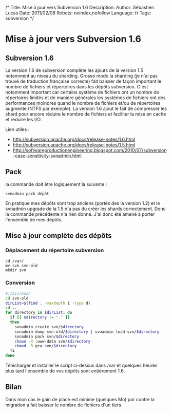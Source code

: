 /*
Title: Mise à jour vers Subversion 1.6
Description: 
Author: Sébastien Lucas
Date: 2011/02/08
Robots: noindex,nofollow
Language: fr
Tags: subversion
*/
# Mise à jour vers Subversion 1.6

## Subversion 1.6
La version 1.6 de subversion complète les ajouts de la version 1.5 notamment au niveau du sharding. Grosso modo la sharding (je n'ai pas trouvé de traduction française correcte) fait baisser de façon important le nombre de fichiers et répertoires dans les dépôts subversion. C'est notamment important car certains système de fichiers ont un nombre de répertoires limités et de manière générales les systèmes de fichiers ont des performances moindres quand le nombre de fichiers et/ou de répertoires augmente (NTFS par exemple). La version 1.6 ajout le fait de compresser les shard pour encore réduire le nombre de fichiers et faciliter la mise en cache et réduire les I/O.

Lien utiles :

* http://subversion.apache.org/docs/release-notes/1.6.html
* http://subversion.apache.org/docs/release-notes/1.5.html
* http://softwareproductionengineering.blogspot.com/2010/07/subversion-case-sensitivity-svnadmin.html

## Pack

la commande doit être logiquement la suivante :

```
svnadmin pack dépôt
```

En pratique mes dépôts sont trop anciens (portés des la version 1.2) et le svnadmin upgrade de la 1.5 n'a pas du créer les shards correctement. Donc la commande précédente n'a rien donné. J'ai donc été amené à porter l'ensemble de mes dépôts.

## Mise à jour complète des dépôts

### Déplacement du répertoire subversion

```
cd /var/
mv svn svn-old
mkdir svn
```

### Conversion

```bash
#!/bin/bash
cd svn-old
dirList=$(find . -maxdepth 1 -type d)
cd ..
for directory in $dirList; do
  if [[ $directory != "." ]]
  then
    svnadmin create svn/$directory
    svnadmin dump svn-old/$directory | svnadmin load svn/$directory
    svnadmin pack svn/$directory
    chown -R :www-data svn/$directory
    chmod -R g+w svn/$directory
  fi
done
```

Télécharger et installer le script ci-dessus dans /var et quelques heures plus tard l'ensemble de vos dépôts sont entièrement 1.6.

## Bilan

Dans mon cas le gain de place est minime (quelques Mo) par contre la migration a fait baisser le nombre de fichiers d'un tiers.


